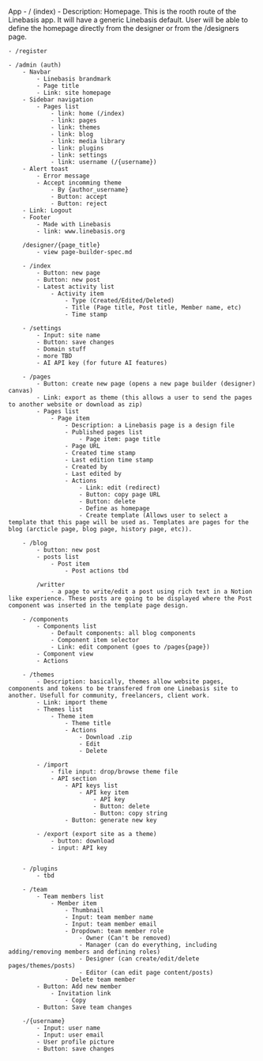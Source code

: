 App
    - / (index)
        - Description: Homepage. This is the rooth route of the Linebasis app. It will have a generic Linebasis default. User will be able to define the homepage directly from the designer or from the /designers page.
    
    - /register
    
    - /admin (auth)
        - Navbar
            - Linebasis brandmark
            - Page title
            - Link: site homepage
        - Sidebar navigation
            - Pages list
                - link: home (/index)
                - link: pages
                - link: themes
                - link: blog
                - link: media library
                - link: plugins
                - link: settings
                - link: username (/{username})
        - Alert toast
            - Error message
            - Accept incomming theme
                - By {author_username}
                - Button: accept
                - Button: reject
        - Link: Logout
        - Footer
            - Made with Linebasis
            - link: www.linebasis.org

        /designer/{page_title}
            - view page-builder-spec.md

        - /index 
            - Button: new page
            - Button: new post
            - Latest activity list
                - Activity item
                    - Type (Created/Edited/Deleted)
                    - Title (Page title, Post title, Member name, etc)
                    - Time stamp

        - /settings
            - Input: site name
            - Button: save changes
            - Domain stuff
            - more TBD
            - AI API key (for future AI features)
    
        - /pages
            - Button: create new page (opens a new page builder (designer) canvas)
            - Link: export as theme (this allows a user to send the pages to another website or download as zip)
            - Pages list
                - Page item
                    - Description: a Linebasis page is a design file
                    - Published pages list
                        - Page item: page title
                    - Page URL
                    - Created time stamp
                    - Last edition time stamp
                    - Created by 
                    - Last edited by
                    - Actions
                        - Link: edit (redirect)
                        - Button: copy page URL
                        - Button: delete
                        - Define as homepage
                        - Create template (Allows user to select a template that this page will be used as. Templates are pages for the blog (arcticle page, blog page, history page, etc)).

        - /blog 
            - button: new post
            - posts list
                - Post item
                    - Post actions tbd

            /writter
                - a page to write/edit a post using rich text in a Notion like experience. These posts are going to be displayed where the Post component was inserted in the template page design.

        - /components    
            - Components list
                - Default components: all blog components
                - Component item selector
                - Link: edit component (goes to /pages{page})
            - Component view
            - Actions

        - /themes
            - Description: basically, themes allow website pages, components and tokens to be transfered from one Linebasis site to another. Usefull for community, freelancers, client work. 
            - Link: import theme
            - Themes list
                - Theme item
                    - Theme title
                    - Actions
                        - Download .zip
                        - Edit 
                        - Delete
            
            - /import
                - file input: drop/browse theme file
                - API section
                    - API keys list
                        - API key item
                            - API key
                            - Button: delete
                            - Button: copy string
                    - Button: generate new key
            
            - /export (export site as a theme)
                - button: download
                - input: API key
    

        - /plugins 
            - tbd
    
        - /team
            - Team members list
                - Member item
                    - Thumbnail
                    - Input: team member name
                    - Input: team member email
                    - Dropdown: team member role
                        - Owner (Can't be removed)
                        - Manager (can do everything, including adding/removing members and defining roles)
                        - Designer (can create/edit/delete pages/themes/posts)
                        - Editor (can edit page content/posts)
                    - Delete team member
            - Button: Add new member
                - Invitation link
                    - Copy
            - Button: Save team changes

        -/{username}
            - Input: user name
            - Input: user email
            - User profile picture
            - Button: save changes

    